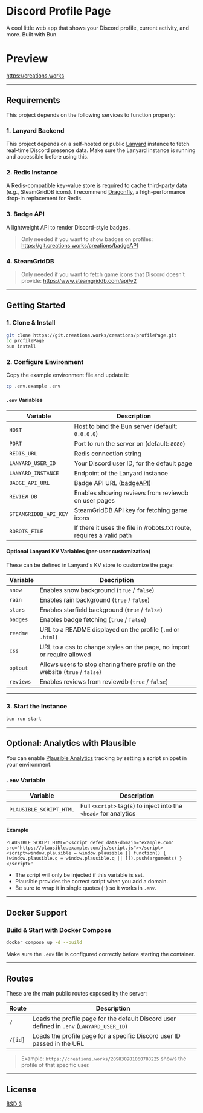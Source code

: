 # Discord Profile Page

A cool little web app that shows your Discord profile, current activity, and more. Built with Bun.

# Preview
https://creations.works

---

## Requirements

This project depends on the following services to function properly:

### 1. Lanyard Backend

This project depends on a self-hosted or public [Lanyard](https://github.com/Phineas/lanyard) instance to fetch real-time Discord presence data.
Make sure the Lanyard instance is running and accessible before using this.

### 2. Redis Instance

A Redis-compatible key-value store is required to cache third-party data (e.g., SteamGridDB icons).
I recommend [Dragonfly](https://www.dragonflydb.io/), a high-performance drop-in replacement for Redis.

### 3. Badge API

A lightweight API to render Discord-style badges.
>Only needed if you want to show badges on profiles:
https://git.creations.works/creations/badgeAPI

### 4. SteamGridDB

>Only needed if you want to fetch game icons that Discord doesn’t provide:
https://www.steamgriddb.com/api/v2

---

## Getting Started

### 1. Clone & Install

```bash
git clone https://git.creations.works/creations/profilePage.git
cd profilePage
bun install
```

### 2. Configure Environment

Copy the example environment file and update it:

```bash
cp .env.example .env
```

#### `.env` Variables

| Variable              | Description                                                                 |
|-----------------------|-----------------------------------------------------------------------------|
| `HOST`                | Host to bind the Bun server (default: `0.0.0.0`)                            |
| `PORT`                | Port to run the server on (default: `8080`)                                 |
| `REDIS_URL`           | Redis connection string                                                     |
| `LANYARD_USER_ID`     | Your Discord user ID, for the default page                                  |
| `LANYARD_INSTANCE`    | Endpoint of the Lanyard instance                                            |
| `BADGE_API_URL`       | Badge API URL ([badgeAPI](https://git.creations.works/creations/badgeAPI))  |
| `REVIEW_DB`           | Enables showing reviews from reviewdb on user pages                         |
| `STEAMGRIDDB_API_KEY` | SteamGridDB API key for fetching game icons                                 |
| `ROBOTS_FILE`         | If there it uses the file in /robots.txt route, requires a valid path       |

#### Optional Lanyard KV Variables (per-user customization)

These can be defined in Lanyard's KV store to customize the page:

| Variable  | Description                                                        |
|-----------|--------------------------------------------------------------------|
| `snow`    | Enables snow background (`true` / `false`)                         |
| `rain`    | Enables rain background (`true` / `false`)                         |
| `stars`   | Enables starfield background (`true` / `false`)                    |
| `badges`  | Enables badge fetching (`true` / `false`)                          |
| `readme`  | URL to a README displayed on the profile (`.md` or `.html`)        |
| `css`     | URL to a css to change styles on the page, no import or require allowed |
| `optout`  | Allows users to stop sharing there profile on the website (`true` / `false`) |
| `reviews` | Enables reviews from reviewdb (`true` / `false`)                   |

---

### 3. Start the Instance

```bash
bun run start
```

---

## Optional: Analytics with Plausible

You can enable [Plausible Analytics](https://plausible.io) tracking by setting a script snippet in your environment.

### `.env` Variable

| Variable                | Description                                                            |
|-------------------------|------------------------------------------------------------------------|
| `PLAUSIBLE_SCRIPT_HTML` | Full `<script>` tag(s) to inject into the `<head>` for analytics       |

#### Example

```env
PLAUSIBLE_SCRIPT_HTML='<script defer data-domain="example.com" src="https://plausible.example.com/js/script.js"></script><script>window.plausible = window.plausible || function() { (window.plausible.q = window.plausible.q || []).push(arguments) }</script>'
```

- The script will only be injected if this variable is set.
- Plausible provides the correct script when you add a domain.
- Be sure to wrap it in single quotes (`'`) so it works in `.env`.

---

## Docker Support

### Build & Start with Docker Compose

```bash
docker compose up -d --build
```

Make sure the `.env` file is configured correctly before starting the container.

---

## Routes

These are the main public routes exposed by the server:

| Route   | Description                                                                 |
|---------|-----------------------------------------------------------------------------|
| `/`     | Loads the profile page for the default Discord user defined in `.env` (`LANYARD_USER_ID`) |
| `/[id]` | Loads the profile page for a specific Discord user ID passed in the URL     |

> Example: `https://creations.works/209830981060788225` shows the profile of that specific user.

---

## License

[BSD 3](LICENSE)
